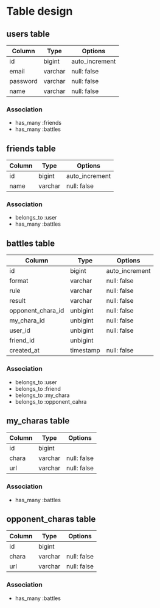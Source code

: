 # Table design

## users table

| Column             | Type       | Options        |
| ------------------ | ---------- | ---------------|
| id                 | bigint     | auto_increment |
| email              | varchar    | null: false    |
| password           | varchar    | null: false    |
| name               | varchar    | null: false    |

### Association
- has_many :friends
- has_many :battles

## friends table

| Column             | Type       | Options        |
| ------------------ | ---------- | ---------------|
| id                 | bigint     | auto_increment |
| name               | varchar    | null: false    |

### Association
- belongs_to :user
- has_many :battles

## battles table

| Column             | Type       | Options        |
| ------------------ | ---------- | ---------------|
| id                 | bigint     | auto_increment |
| format             | varchar    | null: false    |
| rule               | varchar    | null: false    |
| result             | varchar    | null: false    |
| opponent_chara_id  | unbigint   | null: false    |
| my_chara_id        | unbigint   | null: false    |
| user_id            | unbigint   | null: false    |
| friend_id          | unbigint   |                |
| created_at         | timestamp  | null: false    |

### Association
- belongs_to :user
- belongs_to :friend
- belongs_to :my_chara
- belongs_to :opponent_cahra

## my_charas table

| Column             | Type       | Options        |
| ------------------ | ---------- | ---------------|
| id                 | bigint     |                |
| chara              | varchar    | null: false    |
| url                | varchar    | null: false    |

### Association
- has_many :battles

## opponent_charas table

| Column             | Type       | Options        |
| ------------------ | ---------- | ---------------|
| id                 | bigint     |                |
| chara              | varchar    | null: false    |
| url                | varchar    | null: false    |

### Association
- has_many :battles